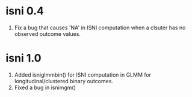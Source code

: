 # isni 0.4
1. Fix a bug that causes 'NA' in ISNI computation when a clsuter has no observed outcome values. 
 
# isni 1.0
1. Added isniglmmbin() for ISNI computation in GLMM for longitudinal/clustered binary outcomes.
2. Fixed a bug in isnimgm()
